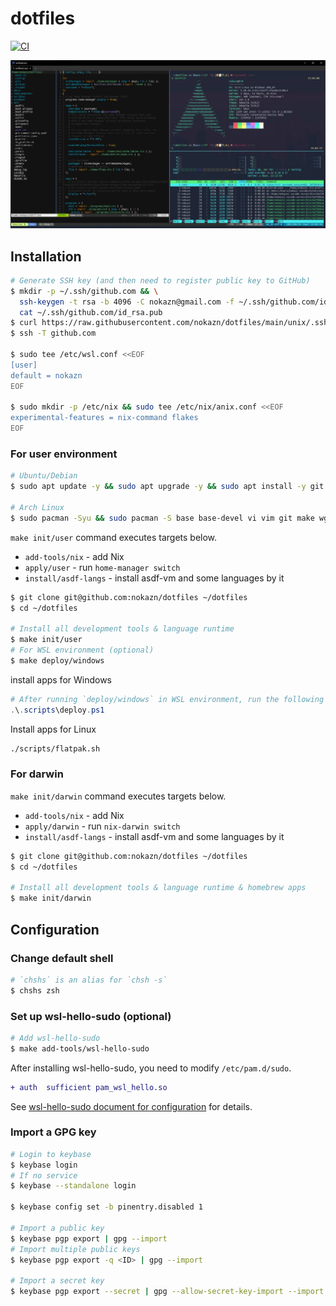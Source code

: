 # dotfiles

[![CI](https://github.com/nokazn/dotfiles/actions/workflows/static-check.yml/badge.svg?branch=main)](https://github.com/nokazn/dotfiles/actions/workflows/static-check.yml)

[![screenshot](./docs/img/arch-linux.jpg)](./docs/img/arch-linux.jpg)

## Installation

```sh
# Generate SSH key (and then need to register public key to GitHub)
$ mkdir -p ~/.ssh/github.com && \
  ssh-keygen -t rsa -b 4096 -C nokazn@gmail.com -f ~/.ssh/github.com/id_rsa -N "" && \
  cat ~/.ssh/github.com/id_rsa.pub
$ curl https://raw.githubusercontent.com/nokazn/dotfiles/main/unix/.ssh/config > ~/.ssh/config
$ ssh -T github.com

$ sudo tee /etc/wsl.conf <<EOF
[user]
default = nokazn
EOF

$ sudo mkdir -p /etc/nix && sudo tee /etc/nix/anix.conf <<EOF
experimental-features = nix-command flakes
EOF
```

### For user environment

```sh
# Ubuntu/Debian
$ sudo apt update -y && sudo apt upgrade -y && sudo apt install -y git make wget curl

# Arch Linux
$ sudo pacman -Syu && sudo pacman -S base base-devel vi vim git make wget openssh
```

`make init/user` command executes targets below.

- `add-tools/nix` - add Nix
- `apply/user` - run `home-manager switch`
- `install/asdf-langs` - install asdf-vm and some languages by it

```sh
$ git clone git@github.com:nokazn/dotfiles ~/dotfiles
$ cd ~/dotfiles

# Install all development tools & language runtime
$ make init/user
# For WSL environment (optional)
$ make deploy/windows
```

install apps for Windows

```powershell
# After running `deploy/windows` in WSL environment, run the following script in powershell
.\.scripts\deploy.ps1
```

Install apps for Linux

```sh
./scripts/flatpak.sh
```

### For darwin

`make init/darwin` command executes targets below.

- `add-tools/nix` - add Nix
- `apply/darwin` - run `nix-darwin switch`
- `install/asdf-langs` - install asdf-vm and some languages by it

```sh
$ git clone git@github.com:nokazn/dotfiles ~/dotfiles
$ cd ~/dotfiles

# Install all development tools & language runtime & homebrew apps
$ make init/darwin
```

## Configuration

### Change default shell

```bash
# `chshs` is an alias for `chsh -s`
$ chshs zsh
```

### Set up wsl-hello-sudo (optional)

```bash
# Add wsl-hello-sudo
$ make add-tools/wsl-hello-sudo
```

After installing wsl-hello-sudo, you need to modify `/etc/pam.d/sudo`.

```diff
+ auth  sufficient pam_wsl_hello.so
```

See [wsl-hello-sudo document for configuration](https://github.com/nullpo-head/WSL-Hello-sudo#configuration) for details.

### Import a GPG key

```sh
# Login to keybase
$ keybase login
# If no service
$ keybase --standalone login

$ keybase config set -b pinentry.disabled 1

# Import a public key
$ keybase pgp export | gpg --import
# Import multiple public keys
$ keybase pgp export -q <ID> | gpg --import

# Import a secret key
$ keybase pgp export --secret | gpg --allow-secret-key-import --import
```

